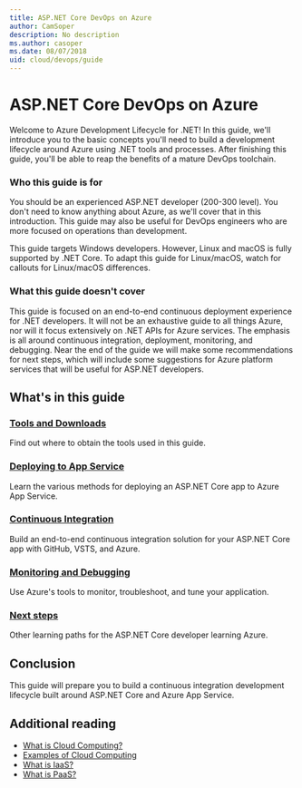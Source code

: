 ```yaml
---
title: ASP.NET Core DevOps on Azure
author: CamSoper
description: No description
ms.author: casoper
ms.date: 08/07/2018
uid: cloud/devops/guide
---
```


# ASP.NET Core DevOps on Azure

Welcome to Azure Development Lifecycle for .NET! In this guide, we'll introduce you to the basic concepts you'll need to build a development lifecycle around Azure using .NET tools and processes. After finishing this guide, you'll be able to reap the benefits of a mature DevOps toolchain.

### Who this guide is for

You should be an experienced ASP.NET developer (200-300 level). You don't need to know anything about Azure, as we'll cover that in this introduction. This guide may also be useful for DevOps engineers who are more focused on operations than development.

This guide targets Windows developers. However, Linux and macOS is fully supported by .NET Core. To adapt this guide for Linux/macOS, watch for callouts for Linux/macOS differences.

### What this guide doesn't cover

This guide is focused on an end-to-end continuous deployment experience for .NET developers. It will not be an exhaustive guide to all things Azure, nor will it focus extensively on .NET APIs for Azure services. The emphasis is all around continuous integration, deployment, monitoring, and debugging. Near the end of the guide we will make some recommendations for next steps, which will include some suggestions for Azure platform services that will be useful for ASP.NET developers.

## What's in this guide

### [Tools and Downloads](02-tools-and-downloads.md)

Find out where to obtain the tools used in this guide.

### [Deploying to App Service](03-deploying-to-app-service.md)

Learn the various methods for deploying an ASP.NET Core app to Azure App Service.

### [Continuous Integration](04-cicd.md)

Build an end-to-end continuous integration solution for your ASP.NET Core app with GitHub, VSTS, and Azure.

### [Monitoring and Debugging](05-monitoring.md)

Use Azure's tools to monitor, troubleshoot, and tune your application.

### [Next steps](06-next-steps.md)

Other learning paths for the ASP.NET Core developer learning Azure.

## Conclusion

This guide will prepare you to build a continuous integration development lifecycle built around ASP.NET Core and Azure App Service.

## Additional reading

* [What is Cloud Computing?](https://azure.microsoft.com/overview/what-is-cloud-computing/)
* [Examples of Cloud Computing](https://azure.microsoft.com/overview/examples-of-cloud-computing/)
* [What is IaaS?](https://azure.microsoft.com/overview/what-is-iaas/)
* [What is PaaS?](https://azure.microsoft.com/overview/what-is-paas/)